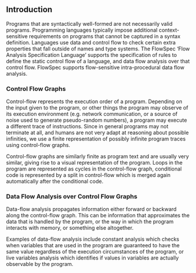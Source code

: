 ## Introduction

Programs that are syntactically well-formed are not necessarily valid programs. Programming languages typically impose additional context-sensitive requirements on programs that cannot be captured in a syntax definition. Languages use data and control flow to check certain extra properties that fall outside of names and type systems. The FlowSpec ‘Flow Analysis Specification Language’ supports the specification of rules to define the static control flow of a language, and data flow analysis over that control flow. FlowSpec supports flow-sensitive intra-procedural data flow analysis.

### Control Flow Graphs

Control-flow represents the execution order of a program. Depending on the input given to the program, or other things the program may observe of its execution environment (e.g. network communication, or a source of noise used to generate pseudo-random numbers), a program may execute a different trace of instructions. Since in general programs may not terminate at all, and humans are not very adapt at reasoning about possible infinities, we use a finite representation of possibly infinite program traces using control-flow graphs.

Control-flow graphs are similarly finite as program text and are usually very similar, giving rise to a visual representation of the program. Loops in the program are represented as cycles in the control-flow graph, conditional code is represented by a split in control-flow which is merged again automatically after the conditional code.

### Data Flow Analysis over Control Flow Graphs

Data-flow analysis propagates information either forward or backward along the control-flow graph. This can be information that approximates the data that is handled by the program, or the way in which the program interacts with memory, or something else altogether.

Examples of data-flow analysis include constant analysis which checks when variables that are used in the program are guaranteed to have the same value regardless of the execution circumstances of the program, or live variables analysis which identifies if values in variables are actually observable by the program.
